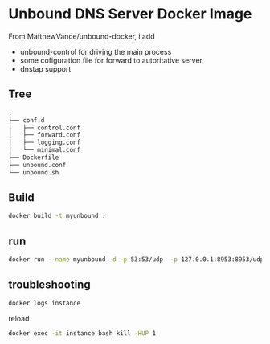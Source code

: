 # Unbound DNS Server Docker Image

From MatthewVance/unbound-docker, i add

* unbound-control for driving the main process
* some cofiguration file for forward to autoritative server
* dnstap support

## Tree

```bash
.
├── conf.d
│   ├── control.conf
│   ├── forward.conf
│   ├── logging.conf
│   └── minimal.conf
├── Dockerfile
├── unbound.conf
└── unbound.sh
```

## Build

```bash
docker build -t myunbound .
```

## run

```bash
docker run --name myunbound -d -p 53:53/udp  -p 127.0.0.1:8953:8953/udp -v /root/workspace/unbound-docker/1.7.0/conf.d:/opt/unbound/etc/unbound/unbound.conf.d --restart=always myunbound:latest 
```

## troubleshooting

```bash
docker logs instance
```

reload

```bash
docker exec -it instance bash kill -HUP 1
```
